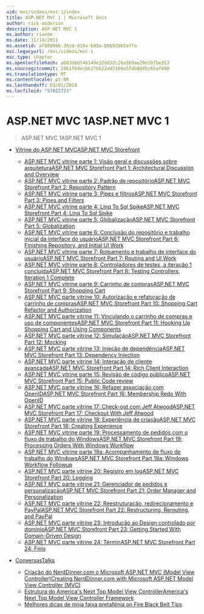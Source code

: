 ```yaml
---
uid: mvc/videos/mvc-1/index
title: ASP.NET MVC 1 | Microsoft Docs
author: rick-anderson
description: ASP.NET MVC 1
ms.author: riande
ms.date: 11/14/2011
ms.assetid: a780d06b-36cd-410a-b95a-b6b935b5a7fa
msc.legacyurl: /mvc/videos/mvc-1
msc.type: chapter
ms.openlocfilehash: ab03d8df4b149e32dd32c26a5b9ae29e2b7be353
ms.sourcegitcommit: 24b1f6decbb17bb22a45166e5fdb0845c65af498
ms.translationtype: MT
ms.contentlocale: pt-BR
ms.lasthandoff: 03/01/2019
ms.locfileid: "57022723"
---
```

<a name="aspnet-mvc-1"></a><span data-ttu-id="d16c5-103">ASP.NET MVC 1</span><span class="sxs-lookup"><span data-stu-id="d16c5-103">ASP.NET MVC 1</span></span>
====================
> <span data-ttu-id="d16c5-104">ASP.NET MVC 1</span><span class="sxs-lookup"><span data-stu-id="d16c5-104">ASP.NET MVC 1</span></span>


- [<span data-ttu-id="d16c5-105">Vitrine do ASP.NET MVC</span><span class="sxs-lookup"><span data-stu-id="d16c5-105">ASP.NET MVC Storefront</span></span>](aspnet-mvc-storefront/index.md)

    - [<span data-ttu-id="d16c5-106">ASP.NET MVC vitrine parte 1: Visão geral e discussões sobre arquitetura</span><span class="sxs-lookup"><span data-stu-id="d16c5-106">ASP.NET MVC Storefront Part 1: Architectural Discussion and Overview</span></span>](aspnet-mvc-storefront/aspnet-mvc-storefront-part-1-architectural-discussion-and-overview.md)
    - [<span data-ttu-id="d16c5-107">ASP.NET MVC vitrine parte 2: Padrão de repositório</span><span class="sxs-lookup"><span data-stu-id="d16c5-107">ASP.NET MVC Storefront Part 2: Repository Pattern</span></span>](aspnet-mvc-storefront/aspnet-mvc-storefront-part-2-the-repository-pattern.md)
    - [<span data-ttu-id="d16c5-108">ASP.NET MVC vitrine parte 3: Pipes e filtros</span><span class="sxs-lookup"><span data-stu-id="d16c5-108">ASP.NET MVC Storefront Part 3: Pipes and Filters</span></span>](aspnet-mvc-storefront/aspnet-mvc-storefront-part-3-pipes-and-filters.md)
    - [<span data-ttu-id="d16c5-109">ASP.NET MVC vitrine parte 4: Linq To Sql Spike</span><span class="sxs-lookup"><span data-stu-id="d16c5-109">ASP.NET MVC Storefront Part 4: Linq To Sql Spike</span></span>](aspnet-mvc-storefront/aspnet-mvc-storefront-part-4-linq-to-sql-spike.md)
    - [<span data-ttu-id="d16c5-110">ASP.NET MVC vitrine parte 5: Globalização</span><span class="sxs-lookup"><span data-stu-id="d16c5-110">ASP.NET MVC Storefront Part 5: Globalization</span></span>](aspnet-mvc-storefront/aspnet-mvc-storefront-part-5-globalization.md)
    - [<span data-ttu-id="d16c5-111">ASP.NET MVC vitrine parte 6: Conclusão do repositório e trabalho inicial da interface do usuário</span><span class="sxs-lookup"><span data-stu-id="d16c5-111">ASP.NET MVC Storefront Part 6: Finishing Repository, and Initial UI Work</span></span>](aspnet-mvc-storefront/aspnet-mvc-storefront-part-6-finishing-the-repository-and-initial-ui-work.md)
    - [<span data-ttu-id="d16c5-112">ASP.NET MVC vitrine parte 7: Roteamento e trabalho de interface do usuário</span><span class="sxs-lookup"><span data-stu-id="d16c5-112">ASP.NET MVC Storefront Part 7: Routing and UI Work</span></span>](aspnet-mvc-storefront/aspnet-mvc-storefront-part-7-routing-and-ui-work.md)
    - [<span data-ttu-id="d16c5-113">ASP.NET MVC vitrine parte 8: Controladores de testes, a iteração 1 concluída</span><span class="sxs-lookup"><span data-stu-id="d16c5-113">ASP.NET MVC Storefront Part 8: Testing Controllers, Iteration 1 Complete</span></span>](aspnet-mvc-storefront/aspnet-mvc-storefront-part-8-testing-controllers-iteration-1-complete.md)
    - [<span data-ttu-id="d16c5-114">ASP.NET MVC vitrine parte 9: Carrinho de compras</span><span class="sxs-lookup"><span data-stu-id="d16c5-114">ASP.NET MVC Storefront Part 9: Shopping Cart</span></span>](aspnet-mvc-storefront/aspnet-mvc-storefront-part-9-the-shopping-cart.md)
    - [<span data-ttu-id="d16c5-115">ASP.NET MVC parte vitrine 10: Autorização e refatoração de carrinho de compras</span><span class="sxs-lookup"><span data-stu-id="d16c5-115">ASP.NET MVC Storefront Part 10: Shopping Cart Refactor and Authorization</span></span>](aspnet-mvc-storefront/aspnet-mvc-storefront-part-10-shopping-cart-refactor-and-authorization.md)
    - [<span data-ttu-id="d16c5-116">ASP.NET MVC parte vitrine 11: Vinculando o carrinho de compras e uso de componentes</span><span class="sxs-lookup"><span data-stu-id="d16c5-116">ASP.NET MVC Storefront Part 11: Hooking Up Shopping Cart and Using Components</span></span>](aspnet-mvc-storefront/aspnet-mvc-storefront-part-11-hooking-up-the-shopping-cart-and-using-components.md)
    - [<span data-ttu-id="d16c5-117">ASP.NET MVC parte vitrine 12: Simulação</span><span class="sxs-lookup"><span data-stu-id="d16c5-117">ASP.NET MVC Storefront Part 12: Mocking</span></span>](aspnet-mvc-storefront/aspnet-mvc-storefront-part-12-mocking.md)
    - [<span data-ttu-id="d16c5-118">ASP.NET MVC parte vitrine 13: Injeção de dependência</span><span class="sxs-lookup"><span data-stu-id="d16c5-118">ASP.NET MVC Storefront Part 13: Dependency Injection</span></span>](aspnet-mvc-storefront/aspnet-mvc-storefront-part-13-dependency-injection.md)
    - [<span data-ttu-id="d16c5-119">ASP.NET MVC parte vitrine 14: Interação de cliente avançada</span><span class="sxs-lookup"><span data-stu-id="d16c5-119">ASP.NET MVC Storefront Part 14: Rich Client Interaction</span></span>](aspnet-mvc-storefront/aspnet-mvc-storefront-part-14-rich-client-interaction.md)
    - [<span data-ttu-id="d16c5-120">ASP.NET MVC vitrine parte 15: Revisão de código público</span><span class="sxs-lookup"><span data-stu-id="d16c5-120">ASP.NET MVC Storefront Part 15: Public Code review</span></span>](aspnet-mvc-storefront/aspnet-mvc-storefront-part-15-public-code-review.md)
    - [<span data-ttu-id="d16c5-121">ASP.NET MVC parte vitrine 16: Refazer associação com OpenID</span><span class="sxs-lookup"><span data-stu-id="d16c5-121">ASP.NET MVC Storefront Part 16: Membership Redo With OpenID</span></span>](aspnet-mvc-storefront/aspnet-mvc-storefront-part-16-membership-redo-with-openid.md)
    - [<span data-ttu-id="d16c5-122">ASP.NET MVC parte vitrine 17: Check-out com Jeff Atwood</span><span class="sxs-lookup"><span data-stu-id="d16c5-122">ASP.NET MVC Storefront Part 17: Checkout With Jeff Atwood</span></span>](aspnet-mvc-storefront/aspnet-mvc-storefront-part-17-checkout-with-jeff-atwood.md)
    - [<span data-ttu-id="d16c5-123">ASP.NET MVC parte vitrine 18: Experiência de criação</span><span class="sxs-lookup"><span data-stu-id="d16c5-123">ASP.NET MVC Storefront Part 18: Creating Experience</span></span>](aspnet-mvc-storefront/aspnet-mvc-storefront-part-18-creating-an-experience.md)
    - [<span data-ttu-id="d16c5-124">ASP.NET MVC vitrine parte 19: Processamento de pedidos com o fluxo de trabalho do Windows</span><span class="sxs-lookup"><span data-stu-id="d16c5-124">ASP.NET MVC Storefront Part 19: Processing Orders With Windows Workflow</span></span>](aspnet-mvc-storefront/aspnet-mvc-storefront-part-19-processing-orders-with-windows-workflow.md)
    - [<span data-ttu-id="d16c5-125">ASP.NET MVC vitrine parte 19a: Acompanhamento de fluxo de trabalho do Windows</span><span class="sxs-lookup"><span data-stu-id="d16c5-125">ASP.NET MVC Storefront Part 19a: Windows Workflow Followup</span></span>](aspnet-mvc-storefront/aspnet-mvc-storefront-part-19a-windows-workflow-followup.md)
    - [<span data-ttu-id="d16c5-126">ASP.NET MVC parte vitrine 20: Registro em log</span><span class="sxs-lookup"><span data-stu-id="d16c5-126">ASP.NET MVC Storefront Part 20: Logging</span></span>](aspnet-mvc-storefront/aspnet-mvc-storefront-part-20-logging.md)
    - [<span data-ttu-id="d16c5-127">ASP.NET MVC parte vitrine 21: Gerenciador de pedidos e personalização</span><span class="sxs-lookup"><span data-stu-id="d16c5-127">ASP.NET MVC Storefront Part 21: Order Manager and Personalization</span></span>](aspnet-mvc-storefront/aspnet-mvc-storefront-part-21-order-manager-and-personalization.md)
    - [<span data-ttu-id="d16c5-128">ASP.NET MVC parte vitrine 22: Reestruturação, redirecionamento e PayPal</span><span class="sxs-lookup"><span data-stu-id="d16c5-128">ASP.NET MVC Storefront Part 22: Restructuring, Rerouting, and PayPal</span></span>](aspnet-mvc-storefront/aspnet-mvc-storefront-part-22-restructuring-rerouting-and-paypal.md)
    - [<span data-ttu-id="d16c5-129">ASP.NET MVC parte vitrine 23: Introdução ao Design controlado por domínio</span><span class="sxs-lookup"><span data-stu-id="d16c5-129">ASP.NET MVC Storefront Part 23: Getting Started With Domain-Driven Design</span></span>](aspnet-mvc-storefront/aspnet-mvc-storefront-part-23-getting-started-with-domain-driven-design.md)
    - [<span data-ttu-id="d16c5-130">ASP.NET MVC parte vitrine 24: Términ</span><span class="sxs-lookup"><span data-stu-id="d16c5-130">ASP.NET MVC Storefront Part 24: Finis</span></span>](aspnet-mvc-storefront/aspnet-mvc-storefront-part-24-finis.md)
- [<span data-ttu-id="d16c5-131">Conversas</span><span class="sxs-lookup"><span data-stu-id="d16c5-131">Talks</span></span>](conference-presentations/index.md)

    - [<span data-ttu-id="d16c5-132">Criação do NerdDinner.com o Microsoft ASP.NET MVC (Model View Controller)</span><span class="sxs-lookup"><span data-stu-id="d16c5-132">Creating NerdDinner.com with Microsoft ASP.NET Model View Controller (MVC)</span></span>](conference-presentations/creating-nerddinnercom-with-microsoft-aspnet-model-view-controller-mvc.md)
    - [<span data-ttu-id="d16c5-133">Estrutura do America's Next Top Model View Controller</span><span class="sxs-lookup"><span data-stu-id="d16c5-133">America's Next Top Model View Controller Framework</span></span>](conference-presentations/americas-next-top-model-view-controller-framework.md)
    - [<span data-ttu-id="d16c5-134">Melhores dicas de ninja faixa preta</span><span class="sxs-lookup"><span data-stu-id="d16c5-134">Ninja on Fire Black Belt Tips</span></span>](conference-presentations/ninja-on-fire-black-belt-tips.md)
